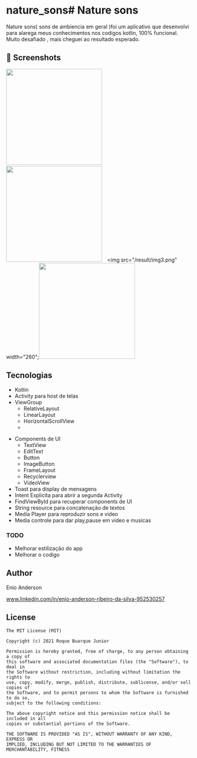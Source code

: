 # nature_sons# Nature sons
Nature sons( sons de ambiencia em geral )foi um aplicativo que desenvolvi para alarega meus conhecimentos nos codigos kotlin, 100% funcional. Muito desafiado , mais cheguei ao resultado esperado.



## :camera_flash: Screenshots
<!-- You can add more screenshots here if you like -->
<img src="/result/img1.png" width="260">&emsp;<img src="/result/img2.png" width="260">&emsp;<img src="/result/img3.png" width="260";<img src="/result/img4.png" width="260">

## Tecnologias
* Kotlin
* Activity para host de telas
* ViewGroup
    * RelativeLayout
    * LinearLayout
    * HorizontalScrollView
    * 
- Components de UI
    - TextView
    - EditText
    - Button
    - ImageButton
    - FrameLayout
    - Recyclerview
    - VideoView
- Toast para display de mensagens
- Intent Explicita para abrir a segunda Activity
- FindViewById para recuperar components de UI
- String resource para concatenação de textos
- Media Player para reproduzir sons e video
- Media controle para dar play,pause em video e musicas


### TODO
- Melhorar estilização do app
- Melhorar o codigo 

## Author
Enio Anderson

www.linkedin.com/in/enio-anderson-ribeiro-da-silva-952530257
## License
```
The MIT License (MIT)

Copyright (c) 2021 Roque Buarque Junior

Permission is hereby granted, free of charge, to any person obtaining a copy of
this software and associated documentation files (the "Software"), to deal in
the Software without restriction, including without limitation the rights to
use, copy, modify, merge, publish, distribute, sublicense, and/or sell copies of
the Software, and to permit persons to whom the Software is furnished to do so,
subject to the following conditions:

The above copyright notice and this permission notice shall be included in all
copies or substantial portions of the Software.

THE SOFTWARE IS PROVIDED "AS IS", WITHOUT WARRANTY OF ANY KIND, EXPRESS OR
IMPLIED, INCLUDING BUT NOT LIMITED TO THE WARRANTIES OF MERCHANTABILITY, FITNESS
